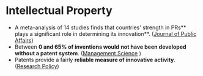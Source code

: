 # Intellectual Property

* A meta-analysis of 14 studies finds that countries' strength in PRs** plays a significant role in determining its innovation**. ([Journal of Public Affairs](https://0x0.la/u/K9fgvb6.pdf))
* Between **0 and 65% of inventions would** **not have been developed without a patent system**. ([Management Science](https://0x0.la/u/xHO6rMD.pdf#page=4)  )
* Patents provide a fairly **reliable measure of innovative activity**. ([Research Policy](https://citeseerx.ist.psu.edu/viewdoc/download?doi=10.1.1.201.8184\&rep=rep1\&type=pdf))
